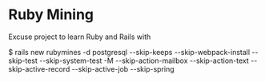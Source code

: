Ruby Mining
===========

Excuse project to learn Ruby and Rails with

$ rails new rubymines -d postgresql --skip-keeps --skip-webpack-install --skip-test --skip-system-test -M --skip-action-mailbox --skip-action-text --skip-active-record --skip-active-job --skip-spring

